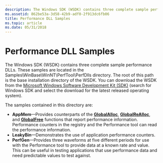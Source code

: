 ```yaml
---
description: The Windows SDK (WSDK) contains three complete sample performance DLLs.
ms.assetid: 862be53a-3d58-42b9-adf0-2f913dc6fb06
title: Performance DLL Samples
ms.topic: article
ms.date: 05/31/2018
---
```


# Performance DLL Samples

The Windows SDK (WSDK) contains three complete sample performance DLLs. These samples are located in the Samples\\WinBase\\WinNT\\PerfTool\\PerfDlls directory. The root of this path is the base installation directory of the WSDK. You can download the WSDK from the [Microsoft Windows Software Development Kit (SDK)](https://developer.microsoft.com/windows/downloads/windows-10-sdk/) (search for Windows SDK and select the download for the latest released operating system).

The samples contained in this directory are:

-   **AppMem**—Provides counterparts of the [**GlobalAlloc**](/windows/desktop/api/winbase/nf-winbase-globalalloc), [**GlobalReAlloc**](/windows/desktop/api/winbase/nf-winbase-globalrealloc), and [**GlobalFree**](/windows/desktop/api/winbase/nf-winbase-globalfree) functions that report performance information. Performance counters in the registry and the Performance tool can read the performance information.
-   **LeakyBin**—Demonstrates the use of application performance counters.
-   **PerfGen**—Provides three waveforms at five different periods for use with the Performance tool to provide data at a known rate and value. This can be useful in testing applications that use performance data and need predictable values to test against.

 

 
